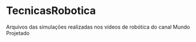 # TecnicasRobotica
Arquivos das simulações realizadas nos vídeos de robótica do canal Mundo Projetado
